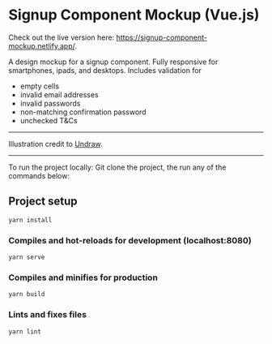 # Signup Component Mockup (Vue.js)

Check out the live version here: https://signup-component-mockup.netlify.app/.

A design mockup for a signup component.
Fully responsive for smartphones, ipads, and desktops.
Includes validation for 
- empty cells
- invalid email addresses
- invalid passwords
- non-matching confirmation password
- unchecked T&Cs


------

Illustration credit to [Undraw](https://undraw.co).

------
To run the project locally:
Git clone the project, the run any of the commands below:

## Project setup
```
yarn install
```

### Compiles and hot-reloads for development (localhost:8080)
```
yarn serve
```

### Compiles and minifies for production
```
yarn build
```

### Lints and fixes files
```
yarn lint
```